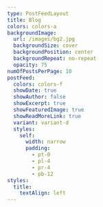 ```yaml
---
type: PostFeedLayout
title: Blog
colors: colors-a
backgroundImage:
  url: /images/bg2.jpg
  backgroundSize: cover
  backgroundPosition: center
  backgroundRepeat: no-repeat
  opacity: 75
numOfPostsPerPage: 10
postFeed:
  colors: colors-f
  showDate: true
  showAuthor: false
  showExcerpt: true
  showFeaturedImage: true
  showReadMoreLink: true
  variant: variant-d
  styles:
    self:
      width: narrow
      padding:
        - pt-0
        - pl-4
        - pr-4
        - pb-12
styles:
  title:
    textAlign: left
---
```

